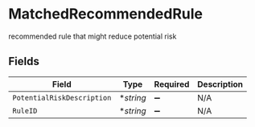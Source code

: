 # MatchedRecommendedRule

recommended rule that might reduce potential risk


## Fields

| Field                      | Type                       | Required                   | Description                |
| -------------------------- | -------------------------- | -------------------------- | -------------------------- |
| `PotentialRiskDescription` | **string*                  | :heavy_minus_sign:         | N/A                        |
| `RuleID`                   | **string*                  | :heavy_minus_sign:         | N/A                        |